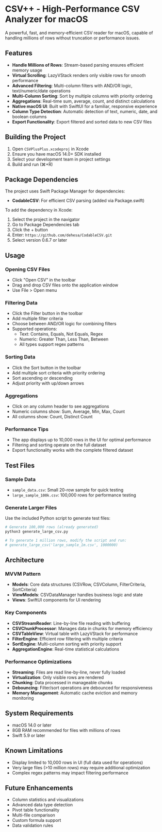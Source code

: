 # CSV++ - High-Performance CSV Analyzer for macOS

A powerful, fast, and memory-efficient CSV reader for macOS, capable of handling millions of rows without truncation or performance issues.

## Features

- **Handle Millions of Rows**: Stream-based parsing ensures efficient memory usage
- **Virtual Scrolling**: LazyVStack renders only visible rows for smooth performance
- **Advanced Filtering**: Multi-column filters with AND/OR logic, text/numeric/date operations
- **Multi-Column Sorting**: Sort by multiple columns with priority ordering
- **Aggregations**: Real-time sum, average, count, and distinct calculations
- **Native macOS UI**: Built with SwiftUI for a familiar, responsive experience
- **Column Type Detection**: Automatic detection of text, numeric, date, and boolean columns
- **Export Functionality**: Export filtered and sorted data to new CSV files

## Building the Project

1. Open `CSVPlusPlus.xcodeproj` in Xcode
2. Ensure you have macOS 14.0+ SDK installed
3. Select your development team in project settings
4. Build and run (⌘+R)

## Package Dependencies

The project uses Swift Package Manager for dependencies:
- **CodableCSV**: For efficient CSV parsing (added via Package.swift)

To add the dependency in Xcode:
1. Select the project in the navigator
2. Go to Package Dependencies tab
3. Click the + button
4. Enter: `https://github.com/dehesa/CodableCSV.git`
5. Select version 0.6.7 or later

## Usage

### Opening CSV Files
- Click "Open CSV" in the toolbar
- Drag and drop CSV files onto the application window
- Use File > Open menu

### Filtering Data
- Click the Filter button in the toolbar
- Add multiple filter criteria
- Choose between AND/OR logic for combining filters
- Supported operations:
  - Text: Contains, Equals, Not Equals, Regex
  - Numeric: Greater Than, Less Than, Between
  - All types support regex patterns

### Sorting Data
- Click the Sort button in the toolbar
- Add multiple sort criteria with priority ordering
- Sort ascending or descending
- Adjust priority with up/down arrows

### Aggregations
- Click on any column header to see aggregations
- Numeric columns show: Sum, Average, Min, Max, Count
- All columns show: Count, Distinct Count

### Performance Tips
- The app displays up to 10,000 rows in the UI for optimal performance
- Filtering and sorting operate on the full dataset
- Export functionality works with the complete filtered dataset

## Test Files

### Sample Data
- `sample_data.csv`: Small 20-row sample for quick testing
- `large_sample_100k.csv`: 100,000 rows for performance testing

### Generate Larger Files
Use the included Python script to generate test files:

```bash
# Generate 100,000 rows (already generated)
python3 generate_large_csv.py

# To generate 1 million rows, modify the script and run:
# generate_large_csv('large_sample_1m.csv', 1000000)
```

## Architecture

### MVVM Pattern
- **Models**: Core data structures (CSVRow, CSVColumn, FilterCriteria, SortCriteria)
- **ViewModels**: CSVDataManager handles business logic and state
- **Views**: SwiftUI components for UI rendering

### Key Components
- **CSVStreamReader**: Line-by-line file reading with buffering
- **CSVChunkProcessor**: Manages data in chunks for memory efficiency
- **CSVTableView**: Virtual table with LazyVStack for performance
- **FilterEngine**: Efficient row filtering with multiple criteria
- **SortEngine**: Multi-column sorting with priority support
- **AggregationEngine**: Real-time statistical calculations

### Performance Optimizations
- **Streaming**: Files are read line-by-line, never fully loaded
- **Virtualization**: Only visible rows are rendered
- **Chunking**: Data processed in manageable chunks
- **Debouncing**: Filter/sort operations are debounced for responsiveness
- **Memory Management**: Automatic cache eviction and memory monitoring

## System Requirements
- macOS 14.0 or later
- 8GB RAM recommended for files with millions of rows
- Swift 5.9 or later

## Known Limitations
- Display limited to 10,000 rows in UI (full data used for operations)
- Very large files (>10 million rows) may require additional optimization
- Complex regex patterns may impact filtering performance

## Future Enhancements
- Column statistics and visualizations
- Advanced data type detection
- Pivot table functionality
- Multi-file comparison
- Custom formula support
- Data validation rules